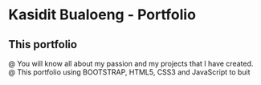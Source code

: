 #  Kasidit Bualoeng - Portfolio #
## This portfolio ##
@ You will know all about my passion and my projects that I have created. 
@ This portfolio using BOOTSTRAP, HTML5, CSS3 and JavaScript to buit
